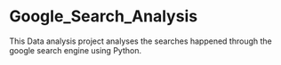 # Google_Search_Analysis
This Data analysis project analyses the searches happened through the google search engine using Python.
